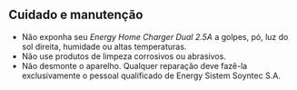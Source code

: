 ## Cuidado e manutenção

* Não exponha seu *Energy Home Charger Dual 2.5A* a golpes, pó, luz do sol direita, humidade ou altas temperaturas.
* Não use produtos de limpeza corrosivos ou abrasivos.
* Não desmonte o aparelho. Qualquer reparação deve fazê-la exclusivamente o pessoal qualificado de Energy Sistem Soyntec S.A.
